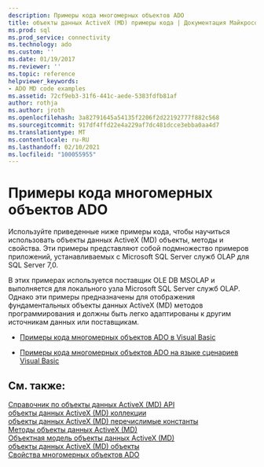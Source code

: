 ```yaml
---
description: Примеры кода многомерных объектов ADO
title: объекты данных ActiveX (MD) примеры кода | Документация Майкрософт
ms.prod: sql
ms.prod_service: connectivity
ms.technology: ado
ms.custom: ''
ms.date: 01/19/2017
ms.reviewer: ''
ms.topic: reference
helpviewer_keywords:
- ADO MD code examples
ms.assetid: 72cf9eb3-31f6-441c-aede-5383fdfb81af
author: rothja
ms.author: jroth
ms.openlocfilehash: 3a82791645a54135f2206f2d22192777f882c568
ms.sourcegitcommit: 917df4ffd22e4a229af7dc481dcce3ebba0aa4d7
ms.translationtype: MT
ms.contentlocale: ru-RU
ms.lasthandoff: 02/10/2021
ms.locfileid: "100055955"
---
```

# <a name="ado-md-code-examples"></a>Примеры кода многомерных объектов ADO
Используйте приведенные ниже примеры кода, чтобы научиться использовать объекты данных ActiveX (MD) объекты, методы и свойства. Эти примеры представляют собой подмножество примеров приложений, устанавливаемых с Microsoft SQL Server служб OLAP для SQL Server 7,0.  
  
 В этих примерах используется поставщик OLE DB MSOLAP и выполняется для локального узла Microsoft SQL Server служб OLAP. Однако эти примеры предназначены для отображения фундаментальных объекты данных ActiveX (MD) методов программирования и должны быть легко адаптированы к другим источникам данных или поставщикам.  
  
-   [Примеры кода многомерных объектов ADO в Visual Basic](./ado-md-code-examples-in-visual-basic.md)  
  
-   [Примеры кода многомерных объектов ADO на языке сценариев Visual Basic](./ado-md-code-examples-in-visual-basic-scripting-edition.md)  
  
## <a name="see-also"></a>См. также:  
 [Справочник по объекты данных ActiveX (MD) API](./ado-md-object-model.md)   
 [объекты данных ActiveX (MD) коллекции](./ado-md-collections.md)   
 [объекты данных ActiveX (MD) перечислимые константы](./ado-md-enumerated-constants.md)   
 [Методы объекты данных ActiveX (MD)](./ado-md-methods.md)   
 [Объектная модель объекты данных ActiveX (MD)](./ado-md-object-model.md)   
 [объекты данных ActiveX (MD) объекты](./ado-md-objects.md)   
 [Свойства многомерных объектов ADO](./ado-md-properties.md)
